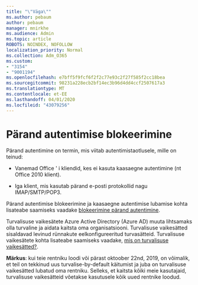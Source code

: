 ```yaml
---
title: "\"Väga\""
ms.author: pebaum
author: pebaum
manager: mnirkhe
ms.audience: Admin
ms.topic: article
ROBOTS: NOINDEX, NOFOLLOW
localization_priority: Normal
ms.collection: Adm_O365
ms.custom:
- "3154"
- "9001194"
ms.openlocfilehash: e7bff5f9fcf6f2f2c77e93c2f27f585f2cc18bea
ms.sourcegitcommit: 98231a228ecb2bf14ec3b96d4dd4ccf2507617a3
ms.translationtype: MT
ms.contentlocale: et-EE
ms.lasthandoff: 04/01/2020
ms.locfileid: "43079256"
---
```

# <a name="blocking-legacy-authentication"></a>Pärand autentimise blokeerimine

Pärand autentimine on termin, mis viitab autentimistaotlusele, mille on teinud:

- Vanemad Office ' i kliendid, kes ei kasuta kaasaegne autentimine (nt Office 2010 klient).

- Iga klient, mis kasutab pärand e-posti protokollid nagu IMAP/SMTP/POP3.

Pärand autentimise blokeerimine ja kaasaegne autentimise lubamise kohta lisateabe saamiseks vaadake [blokeerimine pärand autentimine](https://docs.microsoft.com/azure/active-directory/conditional-access/concept-conditional-access-block-legacy-authentication).

Turvalisuse vaikesätete Azure Active Directory (Azure AD) muuta lihtsamaks olla turvaline ja aidata kaitsta oma organisatsiooni. Turvalisuse vaikesätted sisaldavad levinud rünnakute eelkonfigureeritud turvasätteid.
Turvalisuse vaikesätete kohta lisateabe saamiseks vaadake, [mis on turvalisuse vaikesätted?](https://docs.microsoft.com/azure/active-directory/fundamentals/concept-fundamentals-security-defaults). 

**Märkus**: kui teie rentniku loodi või pärast oktoober 22nd, 2019, on võimalik, et teil on tekkinud uus turvalise-by-default käitumist ja juba on turvalisuse vaikesätted lubatud oma rentniku.  Selleks, et kaitsta kõiki meie kasutajaid, turvalisuse vaikesätteid võetakse kasutusele kõik uued rentnike loodud.
